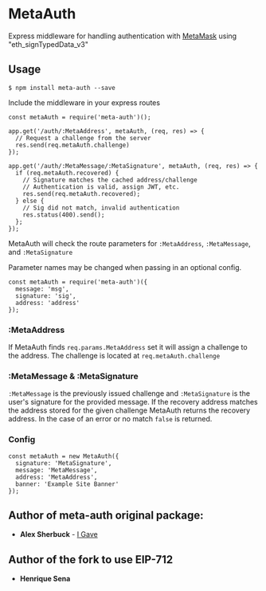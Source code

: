 # MetaAuth
Express middleware for handling authentication with [MetaMask](https://metamask.io) using "eth_signTypedData_v3"

## Usage
```
$ npm install meta-auth --save
```
Include the middleware in your express routes
```
const metaAuth = require('meta-auth')();

app.get('/auth/:MetaAddress', metaAuth, (req, res) => {
  // Request a challenge from the server
  res.send(req.metaAuth.challenge)
});

app.get('/auth/:MetaMessage/:MetaSignature', metaAuth, (req, res) => {
  if (req.metaAuth.recovered) {
    // Signature matches the cached address/challenge
    // Authentication is valid, assign JWT, etc.
    res.send(req.metaAuth.recovered);
  } else {
    // Sig did not match, invalid authentication
    res.status(400).send();
  };
});
```
MetaAuth will check the route parameters for `:MetaAddress`, `:MetaMessage`, and `:MetaSignature`

Parameter names may be changed when passing in an optional config.
```
const metaAuth = require('meta-auth')({
  message: 'msg',
  signature: 'sig',
  address: 'address'
});
```

### :MetaAddress
If MetaAuth finds `req.params.MetaAddress` set it will assign a challenge to the address. The challenge is located at `req.metaAuth.challenge`

### :MetaMessage & :MetaSignature
`:MetaMessage` is the previously issued challenge and `:MetaSignature` is the user's signature for the provided message. If the recovery address matches the address stored for the given challenge MetaAuth returns the recovery address. In the case of an error or no match `false` is returned.


### Config
```
const metaAuth = new MetaAuth({
  signature: 'MetaSignature',
  message: 'MetaMessage',
  address: 'MetaAddress',
  banner: 'Example Site Banner'
});
```

## Author of meta-auth original package:

* **Alex Sherbuck** - [I Gave](https://igave.io)

## Author of the fork to use EIP-712
* **Henrique Sena**


